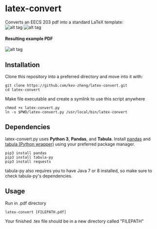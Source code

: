 # latex-convert

Converts an EECS 203 pdf into a standard LaTeX template:  
![alt tag](https://github.com/kev-zheng/latex-convert/blob/master/pictures/homework_example_EECS203.png)
![alt tag](https://github.com/kev-zheng/latex-convert/blob/master/pictures/tex_example_EECS203.png)

#### Resulting example PDF  
![alt tag](https://github.com/kev-zheng/latex-convert/blob/master/pictures/pdf_example_EECS203.png)

## Installation
Clone this repository into a preferred directory and move into it with:
```
git clone https://github.com/kev-zheng/latex-convert.git
cd latex-convert
```
Make file executable and create a symlink to use this script anywhere
```
chmod +x latex-convert.py
ln -s $PWD/latex-convert.py /usr/local/bin/latex-convert
```

## Dependencies
latex-convert.py uses __Python 3__,  __Pandas__, and __Tabula__.
Install [pandas](http://pandas.pydata.org/) and [tabula (Python wrapper)](https://github.com/chezou/tabula-py) using your preferred package manager.
```
pip3 install pandas
pip3 install tabula-py
pip3 install requests
```
tabula-py also requires you to have Java 7 or 8 installed, so make sure to check tabula-py's dependencies.
## Usage
Run in .pdf directory
```
latex-convert [FILEPATH.pdf]
```
Your finished .tex file should be in a new directory called "FILEPATH"

